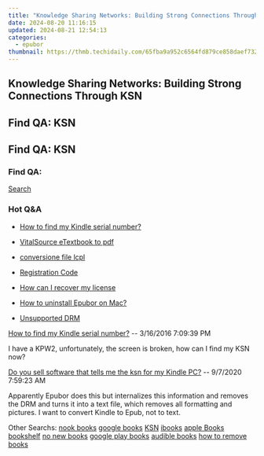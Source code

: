 ```yaml
---
title: "Knowledge Sharing Networks: Building Strong Connections Through KSN"
date: 2024-08-20 11:16:15
updated: 2024-08-21 12:54:13
categories:
  - epubor
thumbnail: https://thmb.techidaily.com/65fba9a952c6564fd879ce858daef732be8f2531c9874f65aafa43e482841322.jpg
---
```


## Knowledge Sharing Networks: Building Strong Connections Through KSN

## Find QA: KSN



## Find QA: KSN

### Find QA:

[Search](http://www.epubor.com/Search.aspx?SystemID=46 "Find QA") 

### Hot Q&A

* [How to find my Kindle serial number?](https://tools.techidaily.com/epubor/products/)
* [VitalSource eTextbook to pdf](https://tools.techidaily.com/epubor/products/)
* [conversione file lcpl](https://tools.techidaily.com/epubor/products/)
* [Registration Code](https://tools.techidaily.com/epubor/products/)

* [How can I recover my license](https://tools.techidaily.com/epubor/products/)
* [How to uninstall Epubor on Mac?](https://tools.techidaily.com/epubor/products/)
* [Unsupported DRM](https://tools.techidaily.com/epubor/products/)

[How to find my Kindle serial number?](https://tools.techidaily.com/epubor/products/) \-- 3/16/2016 7:09:39 PM 

I have a KPW2, unfortunately, the screen is broken, how can I find my KSN now? 

[Do you sell software that tells me the ksn for my Kindle PC?](https://tools.techidaily.com/epubor/products/) \-- 9/7/2020 7:59:23 AM 

Apparently Epubor does this but internalizes this information and removes the DRM and turns it into a text file, which removes all formatting and pictures. I want to convert Kindle to Epub, not to text.

 Other Searchs: [nook books](https://tools.techidaily.com/epubor/products/) [google books](https://tools.techidaily.com/epubor/products/) [KSN](https://tools.techidaily.com/epubor/products/) [ibooks](https://tools.techidaily.com/epubor/products/) [apple Books](https://tools.techidaily.com/epubor/products/) [bookshelf](https://tools.techidaily.com/epubor/products/) [no new books](https://tools.techidaily.com/epubor/products/) [google play books](https://tools.techidaily.com/epubor/products/) [audible books](https://tools.techidaily.com/epubor/products/) [how to remove books](https://tools.techidaily.com/epubor/products/)

<ins class="adsbygoogle"
     style="display:block"
     data-ad-format="autorelaxed"
     data-ad-client="ca-pub-7571918770474297"
     data-ad-slot="1223367746"></ins>



<ins class="adsbygoogle"
     style="display:block"
     data-ad-client="ca-pub-7571918770474297"
     data-ad-slot="8358498916"
     data-ad-format="auto"
     data-full-width-responsive="true"></ins>
